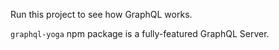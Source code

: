 Run this project to see how GraphQL works.

`graphql-yoga` npm package is a fully-featured GraphQL Server.
